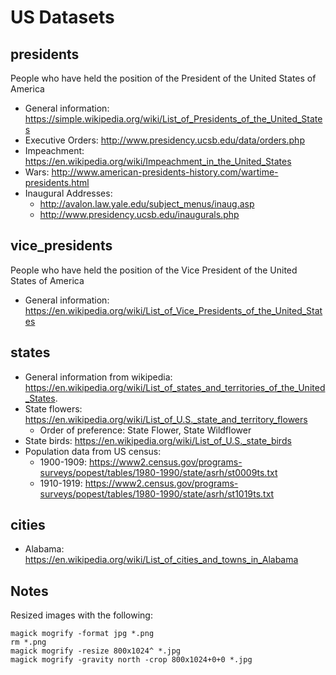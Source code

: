 # US Datasets

## presidents

People who have held the position of the President of the United States of America

* General information: https://simple.wikipedia.org/wiki/List_of_Presidents_of_the_United_States
* Executive Orders: http://www.presidency.ucsb.edu/data/orders.php
* Impeachment: https://en.wikipedia.org/wiki/Impeachment_in_the_United_States
* Wars: http://www.american-presidents-history.com/wartime-presidents.html
* Inaugural Addresses:
  * http://avalon.law.yale.edu/subject_menus/inaug.asp
  * http://www.presidency.ucsb.edu/inaugurals.php

## vice_presidents

People who have held the position of the Vice President of the United States of America

* General information: https://en.wikipedia.org/wiki/List_of_Vice_Presidents_of_the_United_States

## states

* General information from wikipedia: https://en.wikipedia.org/wiki/List_of_states_and_territories_of_the_United_States.
* State flowers: https://en.wikipedia.org/wiki/List_of_U.S._state_and_territory_flowers
  * Order of preference: State Flower, State Wildflower
* State birds: https://en.wikipedia.org/wiki/List_of_U.S._state_birds
* Population data from US census:
  * 1900-1909: https://www2.census.gov/programs-surveys/popest/tables/1980-1990/state/asrh/st0009ts.txt
  * 1910-1919: https://www2.census.gov/programs-surveys/popest/tables/1980-1990/state/asrh/st1019ts.txt

## cities

* Alabama: https://en.wikipedia.org/wiki/List_of_cities_and_towns_in_Alabama

## Notes

Resized images with the following:

    magick mogrify -format jpg *.png
    rm *.png
    magick mogrify -resize 800x1024^ *.jpg
    magick mogrify -gravity north -crop 800x1024+0+0 *.jpg
